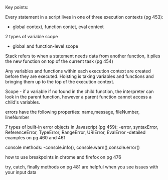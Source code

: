 Key points:

Every statement in a script lives in one of three execution contexts (pg 453):
- global context, function contet, eval context

2 types of variable scope
- global and function-level scope

Stack refers to when a statement needs data from another function, it piles the new function on top of the current task (pg 454)

Any variables and functions within each execution context are created before they are executed. Hoisting is taking variables and functions and bringing them up to the top of the execution context.

Scope - if a variable if no found in the child function, the interpreter can look in the parent function, however a parent function cannot access a child's variables.

errors have the following properties: name,message, fileNumber, lineNumber

7 types of built-in error objects in Javascript (pg 459):
-error, syntaxError, ReferenceError, TypeError, RangeError, URIError, EvalError
-detailed examples on pg 460 and 461

console methods:
-console.info(), console.warn(),console.error()

how to use breakpoints in chrome and firefox on pg 476

try, catch, finally methods on pg 481 are helpful when you see issues with your input data
